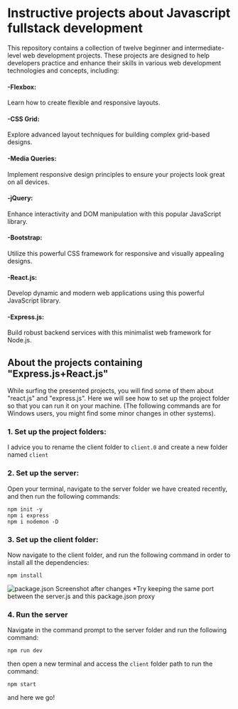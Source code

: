 
# Instructive projects about Javascript fullstack development
This repository contains a collection of twelve beginner and intermediate-level web development projects. These projects are designed to help developers practice and enhance their skills in various web development technologies and concepts, including:

#### -Flexbox:
  Learn how to create flexible and responsive layouts.

#### -CSS Grid:
  Explore advanced layout techniques for building complex grid-based designs.

#### -Media Queries:
  Implement responsive design principles to ensure your projects look great on all devices.

#### -jQuery:
  Enhance interactivity and DOM manipulation with this popular JavaScript library.

#### -Bootstrap:
  Utilize this powerful CSS framework for responsive and visually appealing designs.

#### -React.js:
  Develop dynamic and modern web applications using this powerful JavaScript library.

#### -Express.js:
  Build robust backend services with this minimalist web framework for Node.js.


## About the projects containing "Express.js+React.js"
  While surfing the presented projects, you will find some of them about "react.js" and "express.js". 
Here we will see how to set up the project folder so that you can run it on your machine.
(The following commands are for Windows users, you might find some minor changes in other systems).

### 1. Set up the project folders:
I advice you to rename the client folder to `client.0` and create a new folder named `client`

### 2. Set up the server:
Open your terminal, navigate to the server folder we have created recently, and then run the following commands:
```
npm init -y
npm i express
npm i nodemon -D
```


### 3. Set up the client folder:
Now navigate to the client folder, and run the following command in order to install all the dependencies:
```
npm install
```

![package.json Screenshot after changes](https://github.com/MohamedReda2003/Javascript-fullstack-dev-instructive-projects/assets/61638355/908024fd-53d7-46cc-a0c0-8dca990f370f)
*Try keeping the same port between the server.js and this package.json proxy

### 4. Run the server
Navigate in the command prompt to the server folder and run the following command:
```
npm run dev
```
then  open a new terminal and access the `client` folder path to run the command:
```
npm start
```
and here we go!
